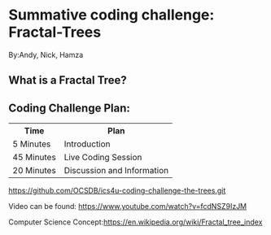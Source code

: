 # Summative coding challenge: Fractal-Trees
By:Andy, Nick, Hamza

<h2>What is a Fractal Tree?</h2>

 
<h2>Coding Challenge Plan:</h2>
<table class="tg">
  <tr>
    <th class="tg-yw4l"><b>Time</b></th>
    <th class="tg-yw4l"><b>Plan</b></th>
  </tr>
  <tr>
    <td class="tg-yw4l">5 Minutes</td>
    <td class="tg-yw4l">Introduction</td>
  </tr>
  <tr>
    <td class="tg-yw4l">45 Minutes</td>
    <td class="tg-yw4l">Live Coding Session</td>
  </tr>
    <tr>
    <td class="tg-yw4l">20 Minutes</td>
    <td class="tg-yw4l">Discussion and Information</td>
  </tr>
</table>

https://github.com/OCSDB/ics4u-coding-challenge-the-trees.git

Video can be found: https://www.youtube.com/watch?v=fcdNSZ9IzJM

Computer Science Concept:https://en.wikipedia.org/wiki/Fractal_tree_index
